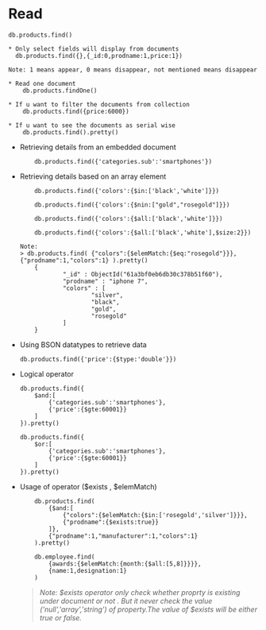 # Read

    db.products.find()

    * Only select fields will display from documents 
      db.products.find({},{_id:0,prodname:1,price:1})

    Note: 1 means appear, 0 means disappear, not mentioned means disappear  

    * Read one document
        db.products.findOne()

    * If u want to filter the documents from collection
        db.products.find({price:6000}) 

    * If u want to see the documents as serial wise
        db.products.find().pretty()

- Retrieving details from an embedded document 
    ```
        db.products.find({'categories.sub':'smartphones'})
    ```    

- Retrieving details based on an array element
    ```
        db.products.find({'colors':{$in:['black','white']}})

        db.products.find({'colors':{$nin:["gold","rosegold"]}})

        db.products.find({'colors':{$all:['black','white']}}) 

        db.products.find({'colors':{$all:['black','white'],$size:2}}) 

    Note:  
    > db.products.find( {"colors":{$elemMatch:{$eq:"rosegold"}}}, {"prodname":1,"colors":1} ).pretty()
        {
                "_id" : ObjectId("61a3bf0eb6db30c378b51f60"),
                "prodname" : "iphone 7",
                "colors" : [
                        "silver",
                        "black",
                        "gold",
                        "rosegold"
                ]
        }
    ```    

- Using BSON datatypes to retrieve data
    ```
    db.products.find({'price':{$type:'double'}})
    ```

- Logical operator
    ```
    db.products.find({
        $and:[
            {'categories.sub':'smartphones'},
            {'price':{$gte:60001}}
        ]
    }).pretty() 

    db.products.find({
        $or:[
            {'categories.sub':'smartphones'},
            {'price':{$gte:60001}}
        ]
    }).pretty()  
    ```  
   
- Usage of operator ($exists , $elemMatch) 
    ```
        db.products.find( 
            {$and:[
                {"colors":{$elemMatch:{$in:['rosegold','silver']}}},
                {"prodname":{$exists:true}}
            ]},
            {"prodname":1,"manufacturer":1,"colors":1}
        ).pretty() 

        db.employee.find(
            {awards:{$elemMatch:{month:{$all:[5,8]}}}},
            {name:1,designation:1}
        )
    ``` 
    >_Note: $exists operator only check whether proprty is existing under document or not . But it never check the value ('null','array','string') of property.The value of $exists will be either true or false._  
          

          
        


        
